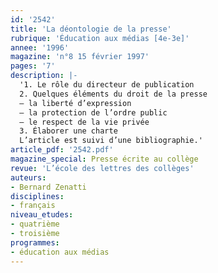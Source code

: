 ```yaml
---
id: '2542'
title: 'La déontologie de la presse'
rubrique: 'Éducation aux médias [4e-3e]'
annee: '1996'
magazine: 'n°8 15 février 1997'
pages: '7'
description: |-
  '1. Le rôle du directeur de publication
  2. Quelques éléments du droit de la presse
  – la liberté d’expression
  – la protection de l’ordre public
  – le respect de la vie privée
  3. Élaborer une charte
  L’article est suivi d’une bibliographie.'
article_pdf: '2542.pdf'
magazine_special: Presse écrite au collège
revue: 'L’école des lettres des collèges'
auteurs:
- Bernard Zenatti
disciplines:
- français
niveau_etudes:
- quatrième
- troisième
programmes:
- éducation aux médias
---
```

